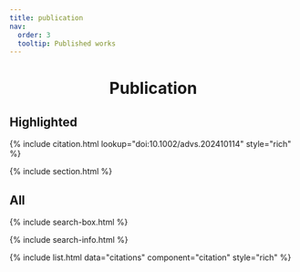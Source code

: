 ```yaml
---
title: publication
nav:
  order: 3
  tooltip: Published works
---
```


<div style="text-align:center;">
  <h1><b>Publication</b></h1>
</div>

## Highlighted

{%
  include citation.html
  lookup="doi:10.1002/advs.202410114"
  style="rich"
%}

{% include section.html %}

## All

{% include search-box.html %}

{% include search-info.html %}

{% include list.html data="citations" component="citation" style="rich" %}
